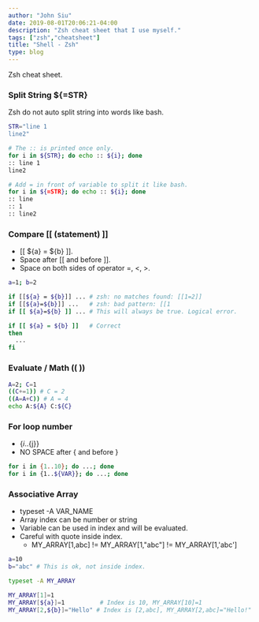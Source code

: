 ```yaml
---
author: "John Siu"
date: 2019-08-01T20:06:21-04:00
description: "Zsh cheat sheet that I use myself."
tags: ["zsh","cheatsheet"]
title: "Shell - Zsh"
type: blog
---
```

Zsh cheat sheet.
<!--more-->
### Split String ${=STR}

Zsh do not auto split string into words like bash.

```sh
STR="line 1
line2"

# The :: is printed once only.
for i in ${STR}; do echo :: ${i}; done
:: line 1
line2

# Add = in front of variable to split it like bash.
for i in ${=STR}; do echo :: ${i}; done
:: line
:: 1
:: line2
```

### Compare [[ (statement) ]]

- [[ ${a} = ${b} ]].
- Space after [[ and before ]].
- Space on both sides of operator =, <, >.

```sh
a=1; b=2

if [[${a} = ${b}]] ... # zsh: no matches found: [[1=2]]
if [[${a}=${b}]] ...   # zsh: bad pattern: [[1
if [[ ${a}=${b} ]] ... # This will always be true. Logical error.

if [[ ${a} = ${b} ]]   # Correct
then
  ...
fi
```

### Evaluate / Math (( ))

```sh
A=2; C=1
((C+=1)) # C = 2
((A=A+C)) # A = 4
echo A:${A} C:${C}
```

### For loop number

- {${i}..${j}}
- NO SPACE after { and before }

```sh
for i in {1..10}; do ...; done
for i in {1..${VAR}}; do ...; done
```

### Associative Array

- typeset -A VAR_NAME
- Array index can be number or string
- Variable can be used in index and will be evaluated.
- Careful with quote inside index.
  - MY_ARRAY[1,abc] != MY_ARRAY[1,"abc"] != MY_ARRAY[1,'abc']

```sh
a=10
b="abc" # This is ok, not inside index.

typeset -A MY_ARRAY

MY_ARRAY[1]=1
MY_ARRAY[${a}]=1          # Index is 10, MY_ARRAY[10]=1
MY_ARRAY[2,${b}]="Hello" # Index is [2,abc], MY_ARRAY[2,abc]="Hello!"
```

